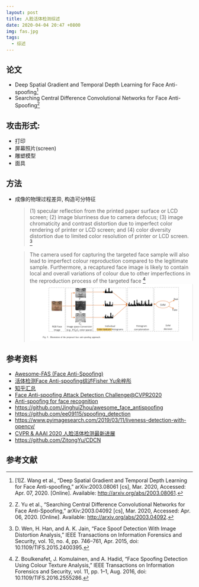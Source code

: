 ```yaml
---
layout: post
title: 人脸活体检测综述
date: 2020-04-04 20:47 +0800
img: fas.jpg
tags:
  - 综述
---
```


## 论文

- Deep Spatial Gradient and Temporal Depth Learning for Face Anti-spoofing[^4]
- Searching Central Difference Convolutional Networks for Face Anti-Spoofing[^3]

## 攻击形式:

- 打印
- 屏幕照片(screen)
- 雕塑模型
- 面具

## 方法

- 成像的物理过程差异, 构造可分特征
  
  > (1) specular reflection from the printed paper surface or LCD screen; (2) image blurriness due to camera defocus; (3) image chromaticity and contrast distortion due to imperfect color rendering of printer or LCD screen; and (4) color diversity distortion due to limited color resolution of printer or LCD screen. [^1]

  > The camera used for capturing the targeted face sample will also lead to imperfect colour reproduction compared to the legitimate sample. Furthermore, a recaptured face image is likely to contain local and overall variations of colour due to other imperfections in the reproduction process of the targeted face [^2]
  ![](/assets/img/color-texture.png)

## 参考资料

- [Awesome-FAS (Face Anti-Spoofing)](https://github.com/RizhaoCai/Awesome-FAS#awesome-fas-face-anti-spoofing)
- [活体检测Face Anti-spoofing综述Fisher Yu余梓彤](https://zhuanlan.zhihu.com/p/43480539)
- [知乎汇总](https://zhuanlan.zhihu.com/p/69733383)
- [Face Anti-spoofing Attack Detection Challenge@CVPR2020](https://sites.google.com/qq.com/face-anti-spoofing/winners-results/challengecvpr2020)
- [Anti-spoofing for face recognition](https://thakkarnidhi.com/blogs/datascience/anti-spoofing-for-face-recognition/)
- https://github.com/JinghuiZhou/awesome_face_antispoofing
- https://github.com/ee09115/spoofing_detection
- https://www.pyimagesearch.com/2019/03/11/liveness-detection-with-opencv/
- [CVPR & AAAI 2020 人脸活体检测最新进展](https://zhuanlan.zhihu.com/p/114313640)
- https://github.com/ZitongYu/CDCN

## 参考文献

[^1]: D. Wen, H. Han, and A. K. Jain, “Face Spoof Detection With Image Distortion Analysis,” IEEE Transactions on Information Forensics and Security, vol. 10, no. 4, pp. 746–761, Apr. 2015, doi: 10.1109/TIFS.2015.2400395.
[^2]: Z. Boulkenafet, J. Komulainen, and A. Hadid, “Face Spoofing Detection Using Colour Texture Analysis,” IEEE Transactions on Information Forensics and Security, vol. 11, pp. 1–1, Aug. 2016, doi: 10.1109/TIFS.2016.2555286.
[^3]: Z. Yu et al., “Searching Central Difference Convolutional Networks for Face Anti-Spoofing,” arXiv:2003.04092 [cs], Mar. 2020, Accessed: Apr. 06, 2020. [Online]. Available: http://arxiv.org/abs/2003.04092.
[^4]: [1]Z. Wang et al., “Deep Spatial Gradient and Temporal Depth Learning for Face Anti-spoofing,” arXiv:2003.08061 [cs], Mar. 2020, Accessed: Apr. 07, 2020. [Online]. Available: http://arxiv.org/abs/2003.08061.

